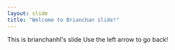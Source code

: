 ```yaml
---
layout: slide
title: "Welcome to Brianchan slide!"
---
```

This is brianchanhl's slide
Use the left arrow to go back!
